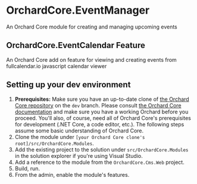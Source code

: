 # OrchardCore.EventManager 
An Orchard Core module for creating and managing upcoming events

## OrchardCore.EventCalendar Feature
An Orchard Core add on feature for viewing and creating events from fullcalendar.io javascript calendar viewer


## Setting up your dev environment
1. **Prerequisites:** Make sure you have an up-to-date clone of [the Orchard Core repository](https://github.com/OrchardCMS/OrchardCore) on the `dev` branch. Please consult [the Orchard Core documentation](https://orchardcore.readthedocs.io/en/latest/) and make sure you have a working Orchard before you proceed. You'll also, of course, need all of Orchard Core's prerequisites for development (.NET Core, a code editor, etc.). The following steps assume some basic understanding of Orchard Core.
2. Clone the module under `[your Orchard Core clone's root]/src/OrchardCore.Modules`.
3. Add the existing project to the solution under `src/OrchardCore.Modules` in the solution explorer if you're using Visual Studio.
4. Add a reference to the module from the `OrchardCore.Cms.Web` project.
5. Build, run.
6. From the admin, enable the module's features.
